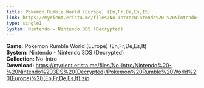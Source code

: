 ```yaml
---
title: Pokemon Rumble World (Europe) (En,Fr,De,Es,It)
link: https://myrient.erista.me/files/No-Intro/Nintendo%20-%20Nintendo%203DS%20(Decrypted)/Pokemon%20Rumble%20World%20(Europe)%20(En,Fr,De,Es,It).zip
type: single1
System: Nintendo - Nintendo 3DS (Decrypted)
---
```

<b>Game:</b> Pokemon Rumble World (Europe) (En,Fr,De,Es,It)<br>
<b>System:</b> Nintendo - Nintendo 3DS (Decrypted)<br>
<b>Collection:</b> No-Intro<br>
<b>Download:</b> https://myrient.erista.me/files/No-Intro/Nintendo%20-%20Nintendo%203DS%20(Decrypted)/Pokemon%20Rumble%20World%20(Europe)%20(En,Fr,De,Es,It).zip